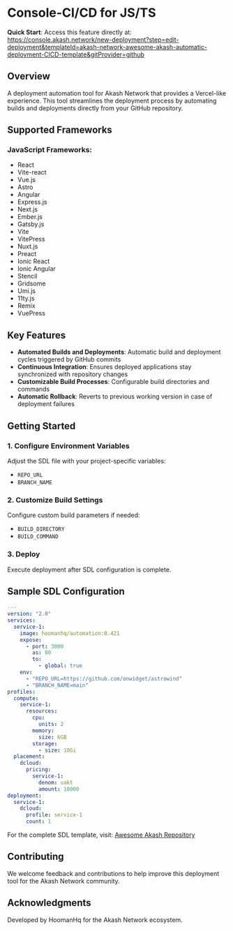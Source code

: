 # Console-CI/CD for JS/TS

**Quick Start**: Access this feature directly at:
https://console.akash.network/new-deployment?step=edit-deployment&templateId=akash-network-awesome-akash-automatic-deployment-CICD-template&gitProvider=github

## Overview

A deployment automation tool for Akash Network that provides a Vercel-like experience. This tool streamlines the deployment process by automating builds and deployments directly from your GitHub repository.

## Supported Frameworks

### JavaScript Frameworks:
- React
- Vite-react 
- Vue.js 
- Astro
- Angular 
- Express.js
- Next.js
- Ember.js
- Gatsby.js
- Vite
- VitePress
- Nuxt.js
- Preact
- Ionic React
- Ionic Angular
- Stencil
- Gridsome
- Umi.js
- 11ty.js
- Remix
- VuePress

## Key Features

- **Automated Builds and Deployments**: Automatic build and deployment cycles triggered by GitHub commits
- **Continuous Integration**: Ensures deployed applications stay synchronized with repository changes
- **Customizable Build Processes**: Configurable build directories and commands
- **Automatic Rollback**: Reverts to previous working version in case of deployment failures

## Getting Started

### 1. Configure Environment Variables
Adjust the SDL file with your project-specific variables:
- `REPO_URL`
- `BRANCH_NAME`

### 2. Customize Build Settings
Configure custom build parameters if needed:
- `BUILD_DIRECTORY`
- `BUILD_COMMAND`

### 3. Deploy
Execute deployment after SDL configuration is complete.

## Sample SDL Configuration

```yaml
---
version: "2.0"
services:
  service-1:
    image: hoomanhq/automation:0.421
    expose:
      - port: 3000
        as: 80
        to:
          - global: true
    env:
      - "REPO_URL=https://github.com/onwidget/astrowind"
      - "BRANCH_NAME=main"
profiles:
  compute:
    service-1:
      resources:
        cpu:
          units: 2
        memory:
          size: 6GB
        storage:
          - size: 10Gi
  placement:
    dcloud:
      pricing:
        service-1:
          denom: uakt
          amount: 10000
deployment:
  service-1:
    dcloud:
      profile: service-1
      count: 1
```

For the complete SDL template, visit: [Awesome Akash Repository](https://github.com/akash-network/awesome-akash/blob/master/automatic-deployment-CICD-template/deploy.yml)


## Contributing
We welcome feedback and contributions to help improve this deployment tool for the Akash Network community.

## Acknowledgments
Developed by HoomanHq for the Akash Network ecosystem.
